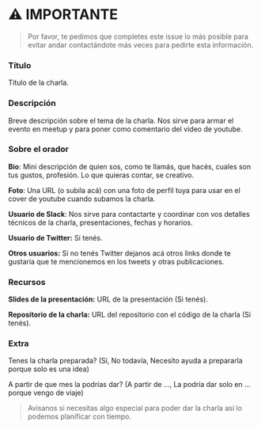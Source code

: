 # ⚠️ IMPORTANTE

> Por favor, te pedimos que completes este issue lo más posible para evitar andar contactándote más veces para pedirte esta información.

### Título
Título de la charla.

### Descripción
Breve descripción sobre el tema de la charla. Nos sirve para armar el evento en meetup y para poner como comentario del video de youtube.

### Sobre el orador
**Bio**: 
Mini descripción de quien sos, como te llamás, que hacés, cuales son tus gustos, profesión. Lo que quieras contar, se creativo.

**Foto**: 
Una URL (o subila acá) con una foto de perfil tuya para usar en el cover de youtube cuando subamos la charla.

**Usuario de Slack**: 
Nos sirve para contactarte y coordinar con vos detalles técnicos de la charla, presentaciones, fechas y horarios.

**Usuario de Twitter:** 
Si tenés.

**Otros usuarios:** 
Si no tenés Twitter dejanos acá otros links donde te gustaría que te mencionemos en los tweets y otras publicaciones.

### Recursos

**Slides de la presentación:**
URL de la presentación (Si tenés).

**Repositorio de la charla:**
URL del repositorio con el código de la charla (Si tenés).

### Extra

Tenes la charla preparada?
(Sí, No todavía, Necesito ayuda a prepararla porque solo es una idea)

A partir de que mes la podrías dar?
(A partir de ..., La podría dar solo en ... porque vengo de viaje)

> Avisanos si necesitas algo especial para poder dar la charla así lo podemos planificar con tiempo.
